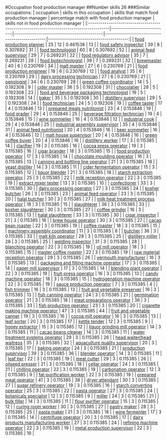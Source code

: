 #Occupation food production manager
##Number skills 26
###Similar occupations:
| occupation                                                                              |   skills in this occupation |   skills that match food production manager |   percentage match with food production manager |   skills not in food production manager |
|:----------------------------------------------------------------------------------------|----------------------------:|--------------------------------------------:|------------------------------------------------:|----------------------------------------:|
| [food production planner](food_production_planner.md)                                   |                          25 |                                          12 |                                        0.461538 |                                      13 |
| [food safety inspector](food_safety_inspector.md)                                       |                          39 |                                           8 |                                        0.307692 |                                      31 |
| [food technologist](food_technologist.md)                                               |                          60 |                                           8 |                                        0.307692 |                                      52 |
| [animal feed supervisor](animal_feed_supervisor.md)                                     |                          29 |                                           7 |                                        0.269231 |                                      22 |
| [food regulatory advisor](food_regulatory_advisor.md)                                   |                          35 |                                           7 |                                        0.269231 |                                      28 |
| [food biotechnologist](food_biotechnologist.md)                                         |                          39 |                                           7 |                                        0.269231 |                                      32 |
| [brewmaster](brewmaster.md)                                                             |                          40 |                                           6 |                                        0.230769 |                                      34 |
| [malt master](malt_master.md)                                                           |                          27 |                                           6 |                                        0.230769 |                                      21 |
| [food production engineer](food_production_engineer.md)                                 |                          18 |                                           6 |                                        0.230769 |                                      12 |
| [food analyst](food_analyst.md)                                                         |                          35 |                                           6 |                                        0.230769 |                                      29 |
| [dairy processing technician](dairy_processing_technician.md)                           |                          27 |                                           6 |                                        0.230769 |                                      21 |
| [oenologist](oenologist.md)                                                             |                          34 |                                           6 |                                        0.230769 |                                      28 |
| [green coffee coordinator](green coffee coordinator.md)                                 |                          14 |                                           5 |                                        0.192308 |                                       9 |
| [cider master](cider_master.md)                                                         |                          36 |                                           5 |                                        0.192308 |                                      31 |
| [chocolatier](chocolatier.md)                                                           |                          28 |                                           5 |                                        0.192308 |                                      23 |
| [food and beverage packaging technologist](food_and_beverage_packaging_technologist.md) |                          19 |                                           5 |                                        0.192308 |                                      14 |
| [baker](baker.md)                                                                       |                          35 |                                           5 |                                        0.192308 |                                      30 |
| [distillery supervisor](distillery_supervisor.md)                                       |                          29 |                                           5 |                                        0.192308 |                                      24 |
| [food technician](food_technician.md)                                                   |                          24 |                                           5 |                                        0.192308 |                                      19 |
| [coffee taster](coffee_taster.md)                                                       |                          17 |                                           4 |                                        0.153846 |                                      13 |
| [prepared meals nutritionist](prepared_meals_nutritionist.md)                           |                          23 |                                           4 |                                        0.153846 |                                      19 |
| [food grader](food_grader.md)                                                           |                          29 |                                           4 |                                        0.153846 |                                      25 |
| [beverage filtration technician](beverage_filtration_technician.md)                     |                          19 |                                           4 |                                        0.153846 |                                      15 |
| [wine sommelier](wine_sommelier.md)                                                     |                          16 |                                           4 |                                        0.153846 |                                      12 |
| [industrial cook](industrial_cook.md)                                                   |                          29 |                                           4 |                                        0.153846 |                                      25 |
| [industrial assembly supervisor](industrial_assembly_supervisor.md)                     |                          35 |                                           4 |                                        0.153846 |                                      31 |
| [animal feed nutritionist](animal_feed_nutritionist.md)                                 |                          20 |                                           4 |                                        0.153846 |                                      16 |
| [beer sommelier](beer_sommelier.md)                                                     |                          16 |                                           4 |                                        0.153846 |                                      12 |
| [malt house supervisor](malt_house_supervisor.md)                                       |                          20 |                                           4 |                                        0.153846 |                                      16 |
| [green coffee buyer](green_coffee_buyer.md)                                             |                          20 |                                           4 |                                        0.153846 |                                      16 |
| [distillery worker](distillery_worker.md)                                               |                          17 |                                           3 |                                        0.115385 |                                      14 |
| [clarifier](clarifier.md)                                                               |                          19 |                                           3 |                                        0.115385 |                                      16 |
| [cocoa press operator](cocoa_press_operator.md)                                         |                          19 |                                           3 |                                        0.115385 |                                      16 |
| [cigar brander](cigar_brander.md)                                                       |                          18 |                                           3 |                                        0.115385 |                                      15 |
| [food production operator](food_production_operator.md)                                 |                          17 |                                           3 |                                        0.115385 |                                      14 |
| [chocolate moulding operator](chocolate_moulding_operator.md)                           |                          16 |                                           3 |                                        0.115385 |                                      13 |
| [canning and bottling line operator](canning_and_bottling_line_operator.md)             |                          21 |                                           3 |                                        0.115385 |                                      18 |
| [yeast distiller](yeast_distiller.md)                                                   |                          14 |                                           3 |                                        0.115385 |                                      11 |
| [cider fermentation operator](cider_fermentation_operator.md)                           |                          15 |                                           3 |                                        0.115385 |                                      12 |
| [liquor blender](liquor_blender.md)                                                     |                          21 |                                           3 |                                        0.115385 |                                      18 |
| [starch extraction operator](starch_extraction_operator.md)                             |                          25 |                                           3 |                                        0.115385 |                                      22 |
| [milk reception operator](milk_reception_operator.md)                                   |                          22 |                                           3 |                                        0.115385 |                                      19 |
| [extract mixer tester](extract_mixer_tester.md)                                         |                          13 |                                           3 |                                        0.115385 |                                      10 |
| [confectioner](confectioner.md)                                                         |                          33 |                                           3 |                                        0.115385 |                                      30 |
| [dairy processing operator](dairy_processing_operator.md)                               |                          27 |                                           3 |                                        0.115385 |                                      24 |
| [kosher butcher](kosher_butcher.md)                                                     |                          26 |                                           3 |                                        0.115385 |                                      23 |
| [animal feed operator](animal_feed_operator.md)                                         |                          23 |                                           3 |                                        0.115385 |                                      20 |
| [halal butcher](halal_butcher.md)                                                       |                          30 |                                           3 |                                        0.115385 |                                      27 |
| [milk heat treatment process operator](milk_heat_treatment_process_operator.md)         |                          18 |                                           3 |                                        0.115385 |                                      15 |
| [slaughterer](slaughterer.md)                                                           |                          36 |                                           3 |                                        0.115385 |                                      33 |
| [kosher slaughterer](kosher_slaughterer.md)                                             |                          30 |                                           3 |                                        0.115385 |                                      27 |
| [coffee grinder](coffee_grinder.md)                                                     |                          16 |                                           3 |                                        0.115385 |                                      13 |
| [halal slaughterer](halal_slaughterer.md)                                               |                          33 |                                           3 |                                        0.115385 |                                      30 |
| [cigar inspector](cigar_inspector.md)                                                   |                          21 |                                           3 |                                        0.115385 |                                      18 |
| [brew house operator](brew_house_operator.md)                                           |                          30 |                                           3 |                                        0.115385 |                                      27 |
| [cacao bean roaster](cacao_bean_roaster.md)                                             |                          22 |                                           3 |                                        0.115385 |                                      19 |
| [coffee roaster](coffee_roaster.md)                                                     |                          18 |                                           3 |                                        0.115385 |                                      15 |
| [machinery assembly coordinator](machinery_assembly_coordinator.md)                     |                          11 |                                           3 |                                        0.115385 |                                       8 |
| [butcher](butcher.md)                                                                   |                          36 |                                           3 |                                        0.115385 |                                      33 |
| [malt kiln operator](malt_kiln_operator.md)                                             |                          28 |                                           3 |                                        0.115385 |                                      25 |
| [distillery miller](distillery_miller.md)                                               |                          28 |                                           3 |                                        0.115385 |                                      25 |
| [welding inspector](welding_inspector.md)                                               |                          31 |                                           3 |                                        0.115385 |                                      28 |
| [blanching operator](blanching_operator.md)                                             |                          22 |                                           3 |                                        0.115385 |                                      19 |
| [oil mill operator](oil_mill_operator.md)                                               |                          18 |                                           3 |                                        0.115385 |                                      15 |
| [master coffee roaster](master_coffee_roaster.md)                                       |                          22 |                                           3 |                                        0.115385 |                                      19 |
| [raw material reception operator](raw_material_reception_operator.md)                   |                          29 |                                           3 |                                        0.115385 |                                      26 |
| [vermouth manufacturer](vermouth_manufacturer.md)                                       |                          16 |                                           3 |                                        0.115385 |                                      13 |
| [packaging and filling machine operator](packaging_and_filling_machine_operator.md)     |                          17 |                                           3 |                                        0.115385 |                                      14 |
| [paper mill supervisor](paper_mill_supervisor.md)                                       |                          17 |                                           3 |                                        0.115385 |                                      14 |
| [blending plant operator](blending_plant_operator.md)                                   |                          22 |                                           3 |                                        0.115385 |                                      19 |
| [fruit-press operator](fruit-press_operator.md)                                         |                          16 |                                           3 |                                        0.115385 |                                      13 |
| [candy machine operator](candy_machine_operator.md)                                     |                          18 |                                           3 |                                        0.115385 |                                      15 |
| [hydrogenation machine operator](hydrogenation_machine_operator.md)                     |                          22 |                                           3 |                                        0.115385 |                                      19 |
| [sauce production operator](sauce_production_operator.md)                               |                           7 |                                           3 |                                        0.115385 |                                       4 |
| [fish trimmer](fish_trimmer.md)                                                         |                          16 |                                           3 |                                        0.115385 |                                      13 |
| [fruit and vegetable preserver](fruit_and_vegetable_preserver.md)                       |                          16 |                                           3 |                                        0.115385 |                                      13 |
| [fish canning operator](fish_canning_operator.md)                                       |                          24 |                                           3 |                                        0.115385 |                                      21 |
| [germination operator](germination_operator.md)                                         |                          21 |                                           3 |                                        0.115385 |                                      18 |
| [meat preparations operator](meat_preparations_operator.md)                             |                          36 |                                           3 |                                        0.115385 |                                      33 |
| [fish production operator](fish_production_operator.md)                                 |                          23 |                                           3 |                                        0.115385 |                                      20 |
| [cigarette making machine operator](cigarette_making_machine_operator.md)               |                          47 |                                           3 |                                        0.115385 |                                      44 |
| [fruit and vegetable canner](fruit_and_vegetable_canner.md)                             |                          19 |                                           3 |                                        0.115385 |                                      16 |
| [cocoa mill operator](cocoa_mill_operator.md)                                           |                          16 |                                           3 |                                        0.115385 |                                      13 |
| [leaf sorter](leaf_sorter.md)                                                           |                          20 |                                           3 |                                        0.115385 |                                      17 |
| [kettle tender](kettle_tender.md)                                                       |                          12 |                                           3 |                                        0.115385 |                                       9 |
| [honey extractor](honey_extractor.md)                                                   |                          15 |                                           3 |                                        0.115385 |                                      12 |
| [liquor grinding mill operator](liquor_grinding_mill_operator.md)                       |                          14 |                                           3 |                                        0.115385 |                                      11 |
| [cacao beans cleaner](cacao_beans_cleaner.md)                                           |                          14 |                                           3 |                                        0.115385 |                                      11 |
| [water treatment systems operator](water_treatment_systems_operator.md)                 |                          29 |                                           3 |                                        0.115385 |                                      26 |
| [head waiter/head waitress](head_waiter-head_waitress.md)                               |                          35 |                                           3 |                                        0.115385 |                                      32 |
| [aquaculture quality supervisor](aquaculture_quality_supervisor.md)                     |                          20 |                                           3 |                                        0.115385 |                                      17 |
| [baking operator](baking_operator.md)                                                   |                          24 |                                           3 |                                        0.115385 |                                      21 |
| [production supervisor](production_supervisor.md)                                       |                          39 |                                           3 |                                        0.115385 |                                      36 |
| [blender operator](blender_operator.md)                                                 |                          14 |                                           3 |                                        0.115385 |                                      11 |
| [leaf tier](leaf_tier.md)                                                               |                          22 |                                           3 |                                        0.115385 |                                      19 |
| [meat cutter](meat_cutter.md)                                                           |                          29 |                                           3 |                                        0.115385 |                                      26 |
| [oilseed presser](oilseed_presser.md)                                                   |                          21 |                                           3 |                                        0.115385 |                                      18 |
| [cellar operator](cellar_operator.md)                                                   |                          24 |                                           3 |                                        0.115385 |                                      21 |
| [chilling operator](chilling_operator.md)                                               |                          22 |                                           3 |                                        0.115385 |                                      19 |
| [carbonation operator](carbonation_operator.md)                                         |                          12 |                                           3 |                                        0.115385 |                                       9 |
| [fat-purification worker](fat-purification_worker.md)                                   |                          22 |                                           3 |                                        0.115385 |                                      19 |
| [prepared meat operator](prepared_meat_operator.md)                                     |                          41 |                                           3 |                                        0.115385 |                                      38 |
| [dryer attendant](dryer_attendant.md)                                                   |                          30 |                                           3 |                                        0.115385 |                                      27 |
| [sugar refinery operator](sugar_refinery_operator.md)                                   |                          19 |                                           3 |                                        0.115385 |                                      16 |
| [starch converting operator](starch_converting_operator.md)                             |                          25 |                                           3 |                                        0.115385 |                                      22 |
| [pasta operator](pasta_operator.md)                                                     |                          27 |                                           3 |                                        0.115385 |                                      24 |
| [botanicals specialist](botanicals_specialist.md)                                       |                          12 |                                           3 |                                        0.115385 |                                       9 |
| [miller](miller.md)                                                                     |                          24 |                                           3 |                                        0.115385 |                                      21 |
| [bulk filler](bulk_filler.md)                                                           |                          14 |                                           3 |                                        0.115385 |                                      11 |
| [flour purifier operator](flour_purifier_operator.md)                                   |                          15 |                                           3 |                                        0.115385 |                                      12 |
| [curing room worker](curing_room_worker.md)                                             |                          30 |                                           3 |                                        0.115385 |                                      27 |
| [pastry maker](pastry_maker.md)                                                         |                          28 |                                           3 |                                        0.115385 |                                      25 |
| [pasta maker](pasta_maker.md)                                                           |                          21 |                                           3 |                                        0.115385 |                                      18 |
| [wine fermenter](wine_fermenter.md)                                                     |                          17 |                                           3 |                                        0.115385 |                                      14 |
| [centrifuge operator](centrifuge_operator.md)                                           |                          20 |                                           3 |                                        0.115385 |                                      17 |
| [dairy products manufacturing worker](dairy_products_manufacturing_worker.md)           |                          27 |                                           3 |                                        0.115385 |                                      24 |
| [refining machine operator](refining_machine_operator.md)                               |                          22 |                                           3 |                                        0.115385 |                                      19 |
| [metal production supervisor](metal_production_supervisor.md)                           |                          22 |                                           3 |                                        0.115385 |                                      19 |
